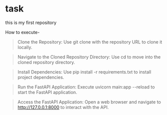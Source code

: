 # task
this is my first repository


How to execute-
>Clone the Repository:
Use git clone with the repository URL to clone it locally.

>Navigate to the Cloned Repository Directory:
Use cd to move into the cloned repository directory.

>Install Dependencies:
Use pip install -r requirements.txt to install project dependencies.

>Run the FastAPI Application:
Execute uvicorn main:app --reload to start the FastAPI application.

>Access the FastAPI Application:
Open a web browser and navigate to http://127.0.0.1:8000 to interact with the API.
